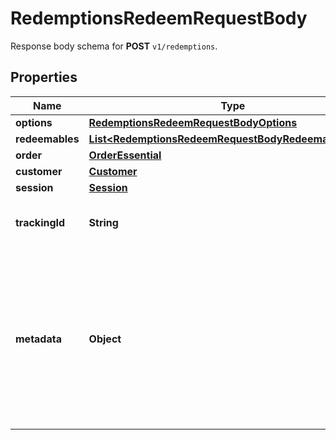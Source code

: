 

# RedemptionsRedeemRequestBody

Response body schema for **POST** `v1/redemptions`.

## Properties

| Name | Type | Description |
|------------ | ------------- | ------------- |
|**options** | [**RedemptionsRedeemRequestBodyOptions**](RedemptionsRedeemRequestBodyOptions.md) |  |
|**redeemables** | [**List&lt;RedemptionsRedeemRequestBodyRedeemablesItem&gt;**](RedemptionsRedeemRequestBodyRedeemablesItem.md) |  |
|**order** | [**OrderEssential**](OrderEssential.md) |  |
|**customer** | [**Customer**](Customer.md) |  |
|**session** | [**Session**](Session.md) |  |
|**trackingId** | **String** | Is correspondent to Customer&#39;s source_id |
|**metadata** | **Object** | A set of key/value pairs that you can attach to a redemption object. It can be useful for storing additional information about the redemption in a structured format. |



